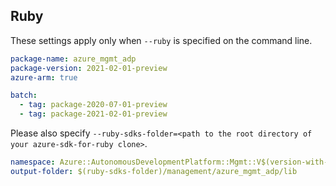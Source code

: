 ## Ruby

These settings apply only when `--ruby` is specified on the command line.

```yaml
package-name: azure_mgmt_adp
package-version: 2021-02-01-preview
azure-arm: true
```

``` yaml $(ruby) && $(multiapi)
batch:
  - tag: package-2020-07-01-preview
  - tag: package-2021-02-01-preview
```

Please also specify `--ruby-sdks-folder=<path to the root directory of your azure-sdk-for-ruby clone>`.

```yaml $(ruby)
namespace: Azure::AutonomousDevelopmentPlatform::Mgmt::V$(version-with-underscores)
output-folder: $(ruby-sdks-folder)/management/azure_mgmt_adp/lib
```

